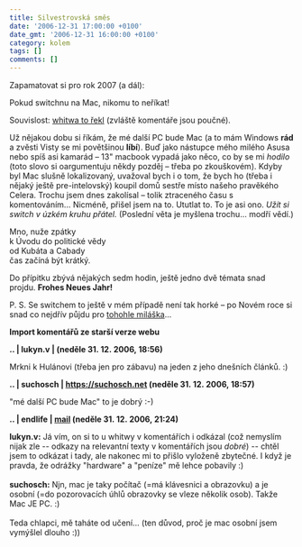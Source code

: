 ```yaml
---
title: Silvestrovská směs
date: '2006-12-31 17:00:00 +0100'
date_gmt: '2006-12-31 16:00:00 +0100'
category: kolem
tags: []
comments: []
---
```

<p>Zapamatovat si pro rok 2007 (a dál):</p>
<p class="odsazeny">Pokud switchnu na Mac, nikomu to neříkat!</p>
<p>Souvislost: <a href="https://www.whitwa.net/weblog/zpoved-dobrovolneho-vezne-anebimacfocus20/">whitwa to řekl</a> (zvláště komentáře jsou poučné).</p>
<p>Už nějakou dobu si říkám, že mé další PC bude Mac (a to mám Windows <strong>rád</strong> a zvěsti Visty se mi povětšinou <strong>líbí</strong>). Buď jako nástupce mého milého Asusa nebo spíš asi kamarád &ndash; 13" macbook vypadá jako něco, co by se mi <em>hodilo</em> (toto slovo si oargumentuju někdy pozděj &ndash; třeba po zkouškovém). Kdyby byl Mac slušně lokalizovaný, uvažoval bych i o tom, že bych ho (třeba i nějaký ještě pre-intelovský) koupil domů sestře místo našeho pravěkého Celera. Trochu jsem dnes zakolísal &ndash; tolik ztraceného času s komentováním... Nicméně, přišel jsem na to. Ututlat to. To je asi ono. <em>Užít si switch v úzkém kruhu přátel.</em> (Poslední věta je myšlena trochu... modří vědí.)</p>
<p class="odsazeny">Mno, nuže zpátky<br>k Úvodu do politické vědy<br>od Kubáta a Cabady<br>čas začíná být krátký.</p>
<p>Do přípitku zbývá nějakých sedm hodin, ještě jedno dvě témata snad projdu. <strong>Frohes Neues Jahr!</strong></p>
<p>P. S. Se switchem to ještě v mém případě není tak horké &ndash; po Novém roce si snad co nejdřív půjdu pro <a href="https://www.fotoaparat.cz/article/10144/1" title="nikon d50">tohohle miláška</a>...</p>
<div class="import-komentaru">
<p><strong>Import komentářů ze starší verze webu</strong></p>
<div class="comment">
<p style="font-weight:bold"><span class="compredmet">..</span> | <span class="comname">lukyn.v</span> | (neděle&nbsp;31.&nbsp;12.&nbsp;2006,&nbsp;18:56)</p>
<p>Mrkni k Hulánovi (třeba jen pro zábavu) na jeden z jeho dnešních článků. :) </p>
</div>
<div class="comment">
<p style="font-weight:bold"><span class="compredmet">..</span> | <span class="comname">suchosch</span> |  <a href="https://suchosch.net">https://suchosch.net</a> (neděle&nbsp;31.&nbsp;12.&nbsp;2006,&nbsp;18:57)</p>
<p>&quot;mé další PC bude Mac&quot; to je dobrý :-) </p>
</div>
<div class="comment">
<p style="font-weight:bold"><span class="compredmet">..</span> | <span class="comname">endlife</span> |  <a href="mailto:jan.martinek@post.cz">mail</a> (neděle&nbsp;31.&nbsp;12.&nbsp;2006,&nbsp;21:24)</p>
<p><strong>lukyn.v:</strong> Já vím, on si to u whitwy v komentářích i odkázal (což nemyslím nijak zle -- odkazy na relevantní texty v komentářích jsou <em>dobré</em>) -- chtěl jsem to odkázat i tady, ale nakonec mi to přišlo vyloženě zbytečné. I když je pravda, že odrážky &quot;hardware&quot; a &quot;peníze&quot; mě lehce pobavily :) <br>  <br> <strong>suchosch:</strong> Njn, mac je taky počítač (=má klávesnici a obrazovku) a je osobní (=do pozorovacích úhlů obrazovky se vleze několik osob). Takže Mac JE PC. :) <br>  <br> Teda chlapci, mě taháte od učení... (ten důvod, proč je mac osobní jsem vymýšlel dlouho :)) </p>
</div>
</div>
